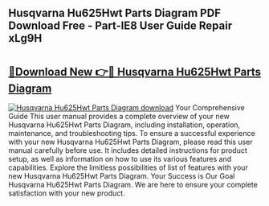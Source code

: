 ## Husqvarna Hu625Hwt Parts Diagram PDF Download Free - Part-lE8 User Guide Repair xLg9H

# <h2><a href="http://dfidwmq.blite.top/?on=Husqvarna+Hu625Hwt+Parts+Diagram">🔗Download New 👉🔴 Husqvarna Hu625Hwt Parts Diagram</a></h2>

[![Husqvarna Hu625Hwt Parts Diagram download](https://i.imgur.com/lujVjoI.png)](http://dfidwmq.blite.top/?on=Husqvarna+Hu625Hwt+Parts+Diagram)
Your Comprehensive Guide This user manual provides a complete overview of your new Husqvarna Hu625Hwt Parts Diagram, including installation, operation, maintenance, and troubleshooting tips. To ensure a successful experience with your new Husqvarna Hu625Hwt Parts Diagram, please read this user manual carefully before use. It includes detailed instructions for product setup, as well as information on how to use its various features and capabilities. Explore the limitless possibilities of list of features with your new Husqvarna Hu625Hwt Parts Diagram. Your Success is Our Goal Husqvarna Hu625Hwt Parts Diagram. We are here to ensure your complete satisfaction with your new product.
